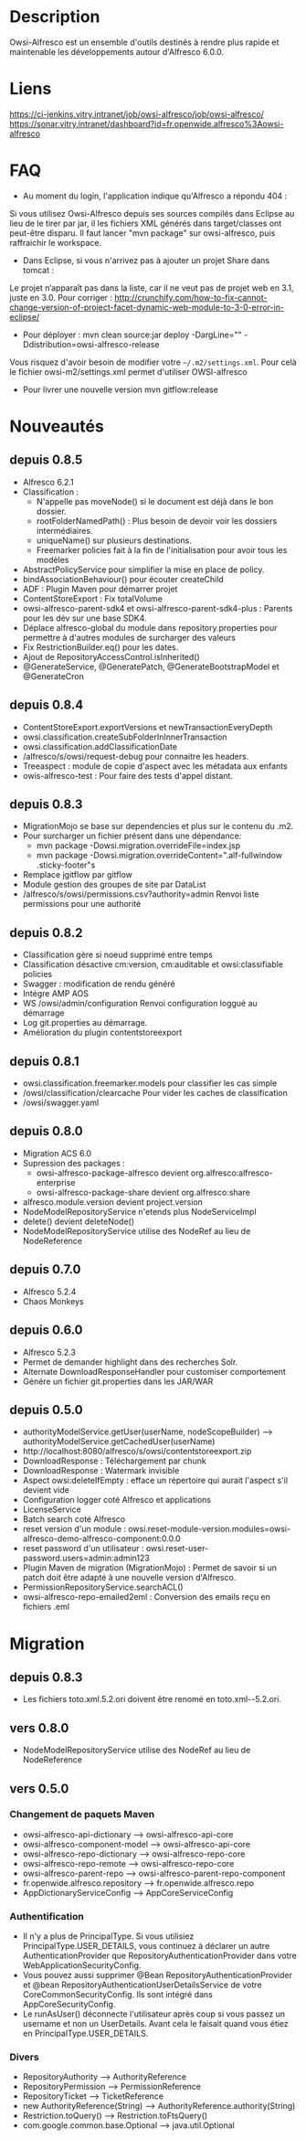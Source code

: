 Description
===========
Owsi-Alfresco est un ensemble d'outils destinés à rendre plus rapide et maintenable les développements autour 
d'Alfresco 6.0.0.


Liens
=====
https://ci-jenkins.vitry.intranet/job/owsi-alfresco/job/owsi-alfresco/
https://sonar.vitry.intranet/dashboard?id=fr.openwide.alfresco%3Aowsi-alfresco

FAQ
===
* Au moment du login, l'application indique qu'Alfresco a répondu 404 : 

Si vous utilisez Owsi-Alfresco depuis ses sources compilés dans Eclipse au lieu de le tirer par jar, 
il les fichiers XML générés dans target/classes ont peut-être disparu. 
Il faut lancer "mvn package" sur owsi-alfresco, puis raffraichir le workspace.  

* Dans Eclipse, si vous n'arrivez pas à ajouter un projet Share dans tomcat : 

Le projet n’apparaît pas dans la liste, car il ne veut pas de projet web en 3.1, juste en 3.0. 
Pour corriger : http://crunchify.com/how-to-fix-cannot-change-version-of-project-facet-dynamic-web-module-to-3-0-error-in-eclipse/

* Pour déployer :
mvn clean source:jar deploy -DargLine="" -Ddistribution=owsi-alfresco-release

Vous risquez d'avoir besoin de modifier votre `~/.m2/settings.xml`. Pour celà le fichier owsi-m2/settings.xml permet d'utiliser OWSI-alfresco

* Pour livrer une nouvelle version
mvn gitflow:release

Nouveautés
==========

## depuis 0.8.5
 * Alfresco 6.2.1
 * Classification :
 	* N'appelle pas moveNode() si le document est déjà dans le bon dossier.
 	* rootFolderNamedPath() : Plus besoin de devoir voir les dossiers intermédiaires.
 	* uniqueName() sur plusieurs destinations.
	* Freemarker policies fait à la fin de l'initialisation pour avoir tous les modèles
 * AbstractPolicyService pour simplifier la mise en place de policy.
 * bindAssociationBehaviour() pour écouter createChild
 * ADF : Plugin Maven pour démarrer projet
 * ContentStoreExport : Fix totalVolume
 * owsi-alfresco-parent-sdk4 et owsi-alfresco-parent-sdk4-plus : Parents pour les dév sur une base SDK4.
 * Déplace alfresco-global du module dans repository.properties pour permettre à d'autres modules de surcharger des valeurs
 * Fix RestrictionBuilder.eq() pour les dates.
 * Ajout de RepositoryAccessControl.isInherited()
 * @GenerateService, @GeneratePatch, @GenerateBootstrapModel et @GenerateCron

## depuis 0.8.4
 * ContentStoreExport.exportVersions et newTransactionEveryDepth
 * owsi.classification.createSubFolderInInnerTransaction
 * owsi.classification.addClassificationDate
 * /alfresco/s/owsi/request-debug pour connaitre les headers.
 * Treeaspect : module de copie d'aspect avec les métadata aux enfants
 * owis-alfresco-test : Pour faire des tests d'appel distant.

## depuis 0.8.3
* MigrationMojo se base sur dependencies et plus sur le contenu du .m2.
* Pour surcharger un fichier présent dans une dépendance:
   * mvn package -Dowsi.migration.overrideFile=index.jsp
   * mvn package -Dowsi.migration.overrideContent=".alf-fullwindow .sticky-footer"s
* Remplace jgitflow par gitflow
* Module gestion des groupes de site par DataList
* /alfresco/s/owsi/permissions.csv?authority=admin Renvoi liste permissions pour une authorité

## depuis 0.8.2
* Classification gère si noeud supprimé entre temps
* Classification désactive cm:version, cm:auditable et owsi:classifiable policies 
* Swagger : modification de rendu généré
* Intégre AMP AOS
* WS /owsi/admin/configuration Renvoi configuration loggué au démarrage
* Log git.properties au démarrage.
* Amélioration du plugin contentstoreexport

## depuis 0.8.1
* owsi.classification.freemarker.models pour classifier les cas simple
* /owsi/classification/clearcache Pour vider les caches de classification
* /owsi/swagger.yaml

## depuis 0.8.0
* Migration ACS 6.0
* Supression des packages : 
  - owsi-alfresco-package-alfresco devient org.alfresco:alfresco-enterprise 
  - owsi-alfresco-package-share devient org.alfresco:share
* alfresco.module.version devient project.version
* NodeModelRepositoryService n'etends plus NodeServiceImpl
* delete() devient deleteNode()
* NodeModelRepositoryService utilise des NodeRef au lieu de NodeReference

## depuis 0.7.0
* Alfresco 5.2.4
* Chaos Monkeys

## depuis 0.6.0
* Alfresco 5.2.3
* Permet de demander highlight dans des recherches Solr.
* Alternate DownloadResponseHandler pour customiser comportement
* Génére un fichier git.properties dans les JAR/WAR

## depuis 0.5.0
* authorityModelService.getUser(userName, nodeScopeBuilder) --> authorityModelService.getCachedUser(userName)
* http://localhost:8080/alfresco/s/owsi/contentstoreexport.zip
* DownloadResponse : Téléchargement par chunk
* DownloadResponse : Watermark invisible
* Aspect owsi:deleteIfEmpty : efface un répertoire qui aurait l'aspect s'il devient vide
* Configuration logger coté Alfresco et applications
* LicenseService
* Batch search coté Alfresco
* reset version d'un module : owsi.reset-module-version.modules=owsi-alfresco-demo-alfresco-component:0.0.0
* reset password d'un utilisateur : owsi.reset-user-password.users=admin:admin123
* Plugin Maven de migration (MigrationMojo) : Permet de savoir si un patch doit être adapté à une nouvelle version d'Alfresco.
* PermissionRepositoryService.searchACL() 
* owsi-alfresco-repo-emailed2eml : Conversion des emails reçu en fichiers .eml

Migration
=========

## depuis 0.8.3
* Les fichiers toto.xml.5.2.ori doivent être renomé en toto.xml--5.2.ori.

## vers 0.8.0
* NodeModelRepositoryService utilise des NodeRef au lieu de NodeReference

## vers 0.5.0
### Changement de paquets Maven
* owsi-alfresco-api-dictionary --> owsi-alfresco-api-core
* owsi-alfresco-component-model --> owsi-alfresco-api-core
* owsi-alfresco-repo-dictionary --> owsi-alfresco-repo-core
* owsi-alfresco-repo-remote --> owsi-alfresco-repo-core
* owsi-alfresco-parent-repo --> owsi-alfresco-parent-repo-component
* fr.openwide.alfresco.repository --> fr.openwide.alfresco.repo
* AppDictionaryServiceConfig --> AppCoreServiceConfig

### Authentification
* Il n'y a plus de PrincipalType. Si vous utilisiez PrincipalType.USER_DETAILS, vous continuez à déclarer un autre AuthenticationProvider que RepositoryAuthenticationProvider dans votre WebApplicationSecurityConfig.
* Vous pouvez aussi supprimer @Bean RepositoryAuthenticationProvider et @bean RepositoryAuthenticationUserDetailsService de votre CoreCommonSecurityConfig. Ils sont intégré dans AppCoreSecurityConfig.
* Le runAsUser() déconnecte l'utilisateur après coup si vous passez un username et non un UserDetails. Avant cela le faisait quand vous étiez en PrincipalType.USER_DETAILS.

### Divers
* RepositoryAuthority --> AuthorityReference
* RepositoryPermission --> PermissionReference
* RepositoryTicket --> TicketReference
* new AuthorityReference(String) --> AuthorityReference.authority(String)
* Restriction.toQuery() --> Restriction.toFtsQuery()
* com.google.common.base.Optional --> java.util.Optional
